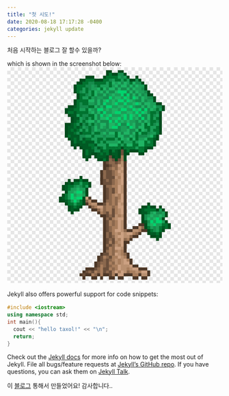 ```yaml
---
title: "첫 시도!"
date: 2020-08-18 17:17:28 -0400
categories: jekyll update
---
```


처음 시작하는 블로그
잘 할수 있을까?

which is shown in the screenshot below:
![My helpful screenshot](/assets/all_from_tree.png)

Jekyll also offers powerful support for code snippets:

```cpp
#include <iostream>
using namespace std;
int main(){
  cout << "hello taxol!" << "\n";
  return;
}
```

Check out the [Jekyll docs][jekyll-docs] for more info on how to get the most out of Jekyll. File all bugs/feature requests at [Jekyll’s GitHub repo][jekyll-gh]. If you have questions, you can ask them on [Jekyll Talk][jekyll-talk].

이 [블로그][blog] 통해서 만들었어요! 감사합니다..

[jekyll-docs]: https://jekyllrb.com/docs/home
[jekyll-gh]:   https://github.com/jekyll/jekyll
[jekyll-talk]: https://talk.jekyllrb.com/
[blog]: https://dreamgonfly.github.io/blog/jekyll-remote-theme/
